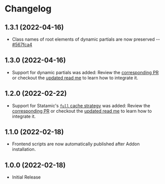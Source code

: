 # Changelog

## 1.3.1 (2022-04-16)

- Class names of root elements of dynamic partials are now preserved -- [#567fca4](https://github.com/alpshq/statamic-cache-evader/commit/567fca481a87973f7a69564e1d8ec2f5b31ef05f)

## 1.3.0 (2022-04-16)

- Support for dynamic partials was added: Review the [corresponding PR](https://github.com/alpshq/statamic-cache-evader/pull/2) or checkout the [updated read me](README.md) to learn how to integrate it.

## 1.2.0 (2022-02-22)

- Support for Statamic's [`full` cache strategy](https://statamic.dev/static-caching#file-driver) was added: Review the [corresponding PR](https://github.com/alpshq/statamic-cache-evader/pull/1) or checkout the [updated read me](README.md) to learn how to integrate it.

## 1.1.0 (2022-02-18)

- Frontend scripts are now automatically published after Addon installation.

## 1.0.0 (2022-02-18)

- Initial Release
